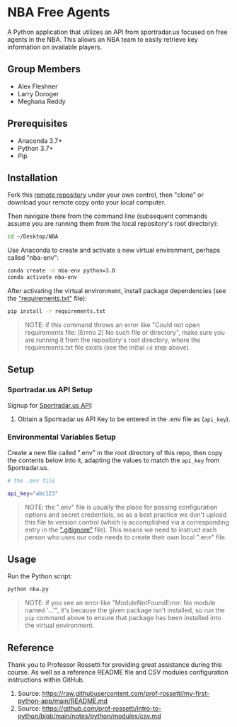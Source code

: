# NBA Free Agents

A Python application that utilizes an API from sportradar.us focused on free agents in the NBA. This allows an NBA team to easily retrieve key information on available players.

## Group Members
* Alex Fleshner
* Larry Doroger
* Meghana Reddy

## Prerequisites

  + Anaconda 3.7+
  + Python 3.7+
  + Pip

## Installation

Fork this [remote repository]() under your own control, then "clone" or download your remote copy onto your local computer.

Then navigate there from the command line (subsequent commands assume you are running them from the local repository's root directory):

```sh
cd ~/Desktop/NBA
```
Use Anaconda to create and activate a new virtual environment, perhaps called "nba-env":

```sh
conda create -n nba-env python=3.8
conda activate nba-env
```

After activating the virtual environment, install package dependencies (see the ["requirements.txt"](/requirements.txt) file):

```sh
pip install -r requirements.txt
```

> NOTE: if this command throws an error like "Could not open requirements file: [Errno 2] No such file or directory", make sure you are running it from the repository's root directory, where the requirements.txt file exists (see the initial `cd` step above).

## Setup

### Sportradar.us API Setup

Signup for [Sportradar.us API](https://developer.sportradar.com/member/register):
  1) Obtain a Sportradar.us API Key to be entered in the .env file as (`api_key`).


### Environmental Variables Setup

Create a new file called ".env" in the root directory of this repo, then copy the contents below into it, adapting the values to match the `api_key` from Sportradar.us.

```sh
# the .env file

api_key="abc123"
```

> NOTE: the ".env" file is usually the place for passing configuration options and secret credentials, so as a best practice we don't upload this file to version control (which is accomplished via a corresponding entry in the [".gitignore"](/.gitignore) file). This means we need to instruct each person who uses our code needs to create their own local ".env" file.

## Usage

Run the Python script:

```py
python nba.py
```

> NOTE: if you see an error like "ModuleNotFoundError: No module named '...'", it's because the given package isn't installed, so run the `pip` command above to ensure that package has been installed into the virtual environment.

## Reference
Thank you to Professor Rossetti for providing great assistance during this course. As well as a reference README file and CSV modules configuration instructions within GitHub.

1. Source: https://raw.githubusercontent.com/prof-rossetti/my-first-python-app/main/README.md
1. Source: https://github.com/prof-rossetti/intro-to-python/blob/main/notes/python/modules/csv.md